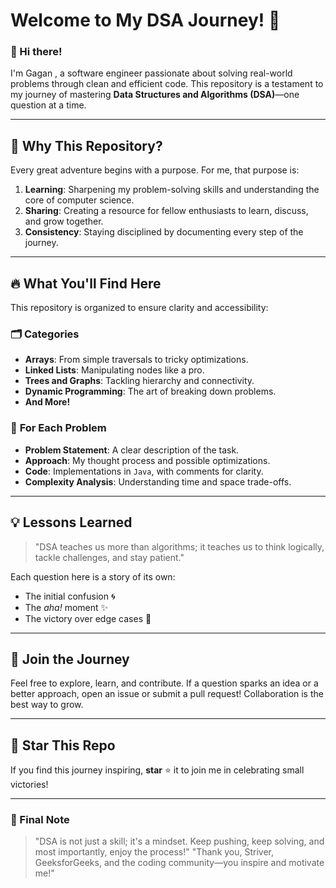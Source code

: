 # Welcome to My DSA Journey! 🚀

### 👋 Hi there!
I'm Gagan , a software engineer passionate about solving real-world problems through clean and efficient code. This repository is a testament to my journey of mastering **Data Structures and Algorithms (DSA)**—one question at a time.

---

## 🌟 Why This Repository?
Every great adventure begins with a purpose. For me, that purpose is:
1. **Learning**: Sharpening my problem-solving skills and understanding the core of computer science.
2. **Sharing**: Creating a resource for fellow enthusiasts to learn, discuss, and grow together.
3. **Consistency**: Staying disciplined by documenting every step of the journey.

---

## 🔥 What You'll Find Here
This repository is organized to ensure clarity and accessibility:

### 🗂️ **Categories**
- **Arrays**: From simple traversals to tricky optimizations.
- **Linked Lists**: Manipulating nodes like a pro.
- **Trees and Graphs**: Tackling hierarchy and connectivity.
- **Dynamic Programming**: The art of breaking down problems.
- **And More!**

### 📝 **For Each Problem**
- **Problem Statement**: A clear description of the task.
- **Approach**: My thought process and possible optimizations.
- **Code**: Implementations in `Java`, with comments for clarity.
- **Complexity Analysis**: Understanding time and space trade-offs.

---

## 💡 Lessons Learned
> "DSA teaches us more than algorithms; it teaches us to think logically, tackle challenges, and stay patient."

Each question here is a story of its own:
- The initial confusion 🌀
- The *aha!* moment ✨
- The victory over edge cases 🎉

---

## 🚀 Join the Journey
Feel free to explore, learn, and contribute. If a question sparks an idea or a better approach, open an issue or submit a pull request! Collaboration is the best way to grow.

---



## 🌟 Star This Repo
If you find this journey inspiring, **star** ⭐ it to join me in celebrating small victories!



---

### 💭 Final Note
> "DSA is not just a skill; it's a mindset. Keep pushing, keep solving, and most importantly, enjoy the process!"
> "Thank you, Striver, GeeksforGeeks, and the coding community—you inspire and motivate me!"


